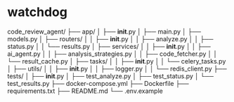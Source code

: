 # watchdog


code_review_agent/
├── app/
│   ├── __init__.py
│   ├── main.py
│   ├── models.py
│   ├── routers/
│   │   ├── __init__.py
│   │   ├── analyze.py
│   │   ├── status.py
│   │   └── results.py
│   ├── services/
│   │   ├── __init__.py
│   │   ├── ai_agent.py
│   │   ├── analysis_strategies.py
│   │   ├── code_fetcher.py
│   │   └── result_cache.py
│   ├── tasks/
│   │   ├── __init__.py
│   │   └── celery_tasks.py
│   ├── utils/
│   │   ├── __init__.py
│   │   ├── logger.py
│   │   └── redis_client.py
├── tests/
│   ├── __init__.py
│   ├── test_analyze.py
│   ├── test_status.py
│   └── test_results.py
├── docker-compose.yml
├── Dockerfile
├── requirements.txt
├── README.md
└── .env.example
